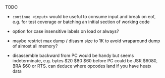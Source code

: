 TODO

- `continue <input>` would be useful to consume input and break on eof, e.g. for test coverage or
  batching an initial section of working code

- option for case insensitive labels on load or always?

- maybe restrict max dump / disasm size to 1K to avoid wraparound dump of almost all memory?

- disassemble backward from PC would be handy but seems indeterminate, e.g. bytes $20 $80 $60 before
  PC could be JSR $6080, BRA $60 or RTS.  can deduce where opcodes land if you have heatx data

